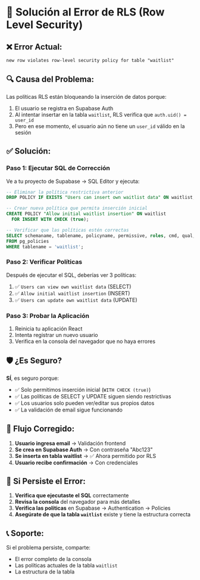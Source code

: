 # 🔧 Solución al Error de RLS (Row Level Security)

## ❌ **Error Actual:**
```
new row violates row-level security policy for table "waitlist"
```

## 🔍 **Causa del Problema:**
Las políticas RLS están bloqueando la inserción de datos porque:
1. El usuario se registra en Supabase Auth
2. Al intentar insertar en la tabla `waitlist`, RLS verifica que `auth.uid() = user_id`
3. Pero en ese momento, el usuario aún no tiene un `user_id` válido en la sesión

## ✅ **Solución:**

### **Paso 1: Ejecutar SQL de Corrección**
Ve a tu proyecto de Supabase → SQL Editor y ejecuta:

```sql
-- Eliminar la política restrictiva anterior
DROP POLICY IF EXISTS "Users can insert own waitlist data" ON waitlist;

-- Crear nueva política que permita inserción inicial
CREATE POLICY "Allow initial waitlist insertion" ON waitlist
  FOR INSERT WITH CHECK (true);

-- Verificar que las políticas estén correctas
SELECT schemaname, tablename, policyname, permissive, roles, cmd, qual, with_check
FROM pg_policies 
WHERE tablename = 'waitlist';
```

### **Paso 2: Verificar Políticas**
Después de ejecutar el SQL, deberías ver 3 políticas:
1. ✅ `Users can view own waitlist data` (SELECT)
2. ✅ `Allow initial waitlist insertion` (INSERT) 
3. ✅ `Users can update own waitlist data` (UPDATE)

### **Paso 3: Probar la Aplicación**
1. Reinicia tu aplicación React
2. Intenta registrar un nuevo usuario
3. Verifica en la consola del navegador que no haya errores

## 🛡️ **¿Es Seguro?**

**SÍ**, es seguro porque:
- ✅ Solo permitimos inserción inicial (`WITH CHECK (true)`)
- ✅ Las políticas de SELECT y UPDATE siguen siendo restrictivas
- ✅ Los usuarios solo pueden ver/editar sus propios datos
- ✅ La validación de email sigue funcionando

## 🔄 **Flujo Corregido:**

1. **Usuario ingresa email** → Validación frontend
2. **Se crea en Supabase Auth** → Con contraseña "Abc123"
3. **Se inserta en tabla waitlist** → ✅ Ahora permitido por RLS
4. **Usuario recibe confirmación** → Con credenciales

## 🐛 **Si Persiste el Error:**

1. **Verifica que ejecutaste el SQL** correctamente
2. **Revisa la consola** del navegador para más detalles
3. **Verifica las políticas** en Supabase → Authentication → Policies
4. **Asegúrate de que la tabla `waitlist`** existe y tiene la estructura correcta

## 📞 **Soporte:**
Si el problema persiste, comparte:
- El error completo de la consola
- Las políticas actuales de la tabla `waitlist`
- La estructura de la tabla
